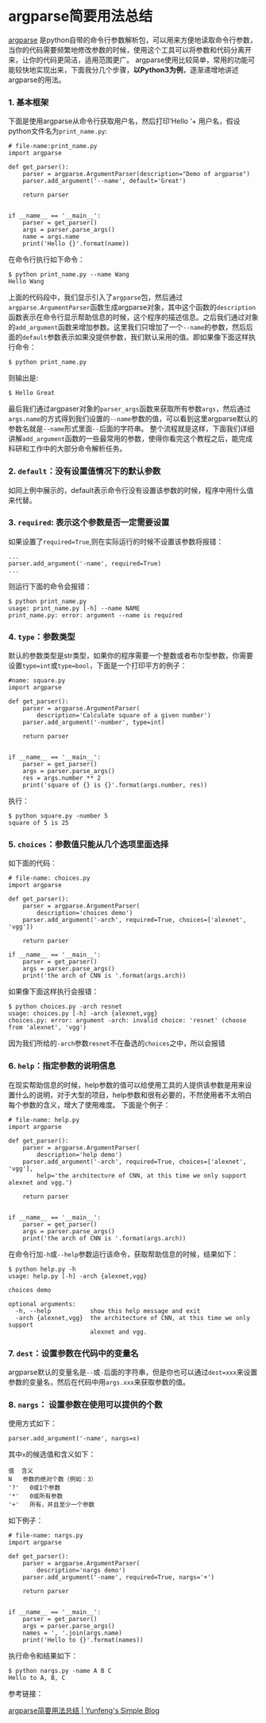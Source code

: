 # argparse简要用法总结

[argparse](https://docs.python.org/3/library/argparse.html) 是python自带的命令行参数解析包，可以用来方便地读取命令行参数，当你的代码需要频繁地修改参数的时候，使用这个工具可以将参数和代码分离开来，让你的代码更简洁，适用范围更广。
argparse使用比较简单，常用的功能可能较快地实现出来，下面我分几个步骤，**以Python3为例**，逐渐递增地讲述argparse的用法。



### 1. 基本框架

下面是使用argparse从命令行获取用户名，然后打印’Hello ‘+ 用户名，假设python文件名为`print_name.py`:

```
# file-name:print_name.py
import argparse

def get_parser():
    parser = argparse.ArgumentParser(description="Demo of argparse")
    parser.add_argument('--name', default='Great')
    
    return parser


if __name__ == '__main__':
    parser = get_parser()
    args = parser.parse_args()
    name = args.name
    print('Hello {}'.format(name))
```

在命令行执行如下命令：

```
$ python print_name.py --name Wang
Hello Wang
```

上面的代码段中，我们显示引入了`argparse`包，然后通过`argparse.ArgumentParser`函数生成argparse对象，其中这个函数的`description`函数表示在命令行显示帮助信息的时候，这个程序的描述信息。之后我们通过对象的`add_argument`函数来增加参数。这里我们只增加了一个`--name`的参数，然后后面的`default`参数表示如果没提供参数，我们默认采用的值。即如果像下面这样执行命令：

```
$ python print_name.py 
```

则输出是:

```
$ Hello Great
```

最后我们通过argpaser对象的`parser_args`函数来获取所有参数`args`，然后通过`args.name`的方式得到我们设置的`--name`参数的值，可以看到这里argparse默认的参数名就是`--name`形式里面`--`后面的字符串。
整个流程就是这样，下面我们详细讲解`add_argument`函数的一些最常用的参数，使得你看完这个教程之后，能完成科研和工作中的大部分命令解析任务。

### 2. `default`：没有设置值情况下的默认参数

如同上例中展示的，default表示命令行没有设置该参数的时候，程序中用什么值来代替。

### 3. `required`: 表示这个参数是否一定需要设置

如果设置了`required=True`,则在实际运行的时候不设置该参数将报错：

```
...
parser.add_argument('-name', required=True)
...
```

则运行下面的命令会报错：

```
$ python print_name.py
usage: print_name.py [-h] --name NAME
print_name.py: error: argument --name is required
```

### 4. `type`：参数类型

默认的参数类型是str类型，如果你的程序需要一个整数或者布尔型参数，你需要设置`type=int`或`type=bool`，下面是一个打印平方的例子：

```
#name: square.py
import argparse

def get_parser():
    parser = argparse.ArgumentParser(
        description='Calculate square of a given number')
    parser.add_argument('-number', type=int)

    return parser


if __name__ == '__main__':
    parser = get_parser()
    args = parser.parse_args()
    res = args.number ** 2
    print('square of {} is {}'.format(args.number, res))
```

执行：

```
$ python square.py -number 5
square of 5 is 25 
```

### 5. `choices`：参数值只能从几个选项里面选择

如下面的代码：

```
# file-name: choices.py
import argparse

def get_parser():
    parser = argparse.ArgumentParser(
        description='choices demo')
    parser.add_argument('-arch', required=True, choices=['alexnet', 'vgg'])

    return parser

if __name__ == '__main__':
    parser = get_parser()
    args = parser.parse_args()
    print('the arch of CNN is '.format(args.arch))
```

如果像下面这样执行会报错：

```
$ python choices.py -arch resnet
usage: choices.py [-h] -arch {alexnet,vgg}
choices.py: error: argument -arch: invalid choice: 'resnet' (choose from 'alexnet', 'vgg')
```

因为我们所给的`-arch`参数`resnet`不在备选的`choices`之中，所以会报错

### 6. `help`：指定参数的说明信息

在现实帮助信息的时候，help参数的值可以给使用工具的人提供该参数是用来设置什么的说明，对于大型的项目，help参数和很有必要的，不然使用者不太明白每个参数的含义，增大了使用难度。
下面是个例子：

```
# file-name: help.py
import argparse

def get_parser():
    parser = argparse.ArgumentParser(
        description='help demo')
    parser.add_argument('-arch', required=True, choices=['alexnet', 'vgg'],
        help='the architecture of CNN, at this time we only support alexnet and vgg.')

    return parser


if __name__ == '__main__':
    parser = get_parser()
    args = parser.parse_args()
    print('the arch of CNN is '.format(args.arch))
```

在命令行加`-h`或`--help`参数运行该命令，获取帮助信息的时候，结果如下：

```
$ python help.py -h
usage: help.py [-h] -arch {alexnet,vgg}

choices demo

optional arguments:
  -h, --help           show this help message and exit
  -arch {alexnet,vgg}  the architecture of CNN, at this time we only support
                       alexnet and vgg.
```

### 7. `dest`：设置参数在代码中的变量名

argparse默认的变量名是`--`或`-`后面的字符串，但是你也可以通过`dest=xxx`来设置参数的变量名，然后在代码中用`args.xxx`来获取参数的值。

### 8. `nargs`： 设置参数在使用可以提供的个数

使用方式如下：

```
parser.add_argument('-name', nargs=x)
```

其中`x`的候选值和含义如下：

```
值  含义
N   参数的绝对个数（例如：3）
'?'   0或1个参数
'*'   0或所有参数
'+'   所有，并且至少一个参数
```

如下例子：

```
# file-name: nargs.py
import argparse

def get_parser():
    parser = argparse.ArgumentParser(
        description='nargs demo')
    parser.add_argument('-name', required=True, nargs='+')

    return parser


if __name__ == '__main__':
    parser = get_parser()
    args = parser.parse_args()
    names = ', '.join(args.name)
    print('Hello to {}'.format(names))
```

执行命令和结果如下：

```
$ python nargs.py -name A B C
Hello to A, B, C
```



参考链接：

[argparse简要用法总结 | Yunfeng's Simple Blog](https://vra.github.io/2017/12/02/argparse-usage/)